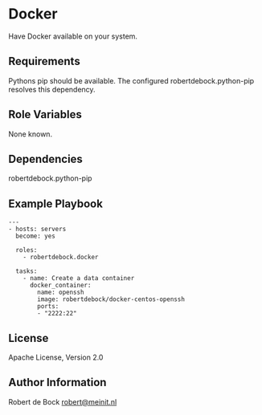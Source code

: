 Docker
=========

Have Docker available on your system.

Requirements
------------

Pythons pip should be available. The configured robertdebock.python-pip resolves this dependency.

Role Variables
--------------

None known.

Dependencies
------------

robertdebock.python-pip

Example Playbook
----------------

```
---
- hosts: servers
  become: yes

  roles:
    - robertdebock.docker

  tasks:
    - name: Create a data container
      docker_container:
        name: openssh
        image: robertdebock/docker-centos-openssh
        ports:
        - "2222:22"
```

License
-------

Apache License, Version 2.0

Author Information
------------------

Robert de Bock <robert@meinit.nl>

